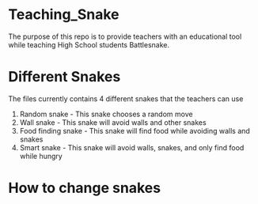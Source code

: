 # Teaching_Snake
The purpose of this repo is to provide teachers with an educational tool while teaching High School students Battlesnake. 

# Different Snakes 
The files currently contains 4 different snakes that the teachers can use 
1. Random snake       - This snake chooses a random move 
2. Wall snake         - This snake will avoid walls and other snakes 
3. Food finding snake - This snake will find food while avoiding walls and snakes 
4. Smart snake        - This snake will avoid walls, snakes, and only find food while hungry 

# How to change snakes 



